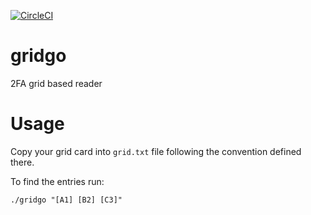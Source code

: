 [![CircleCI](https://circleci.com/gh/MarcosX/gridgo.svg?style=svg)](https://circleci.com/gh/MarcosX/gridgo)

# gridgo
2FA grid based reader

# Usage

Copy your grid card into `grid.txt` file following the convention defined there.

To find the entries run:

```
./gridgo "[A1] [B2] [C3]"
```
